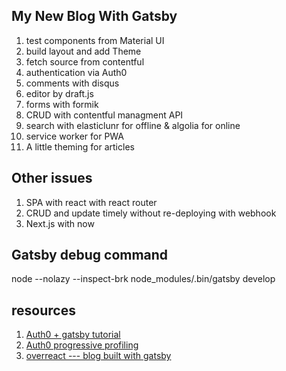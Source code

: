 ## My New Blog With Gatsby
1. test components from Material UI
2. build layout and add Theme
3. fetch source from contentful
4. authentication via Auth0
5. comments with disqus
6. editor by draft.js
7. forms with formik
8. CRUD with contentful managment API
9. search with elasticlunr for offline & algolia for online
10. service worker for PWA
11. A little theming for articles

## Other issues
1. SPA with react with react router
2. CRUD and update timely without re-deploying with webhook
3. Next.js with now

## Gatsby debug command
node --nolazy --inspect-brk node_modules/.bin/gatsby develop

## resources
1. [Auth0 + gatsby tutorial](https://auth0.com/blog/securing-gatsby-with-auth0/)
2. [Auth0 progressive profiling](https://github.com/auth0/rules/tree/master/redirect-rules/progressive-profiling)
3. [overreact --- blog built with gatsby](https://github.com/gaearon/overreacted.io) 